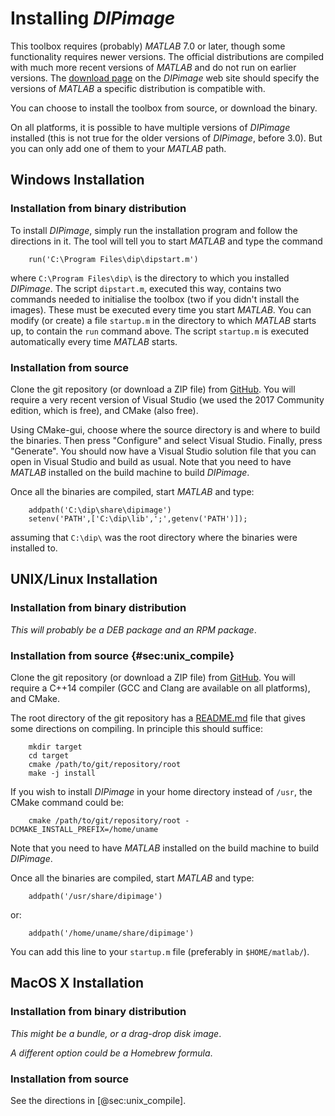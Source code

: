 Installing *DIPimage*
=====================

This toolbox requires (probably) *MATLAB* 7.0 or later, though some functionality
requires newer versions. The official distributions are compiled with much more
recent versions of *MATLAB* and do not run on earlier versions.
The [download page](http://www.diplib.org/download) on the *DIPimage* web site
should specify the versions of *MATLAB* a specific distribution is compatible
with.

You can choose to install the toolbox from source, or download the binary.

On all platforms, it is possible to have multiple versions of *DIPimage* installed
(this is not true for the older versions of *DIPimage*, before 3.0).
But you can only add one of them to your *MATLAB* path.

Windows Installation
--------------------

### Installation from binary distribution

To install *DIPimage*, simply run the installation program and follow the
directions in it. The tool will tell you to start *MATLAB* and type the
command
```
    run('C:\Program Files\dip\dipstart.m')
```
where `C:\Program Files\dip\` is the directory to which you installed
*DIPimage*. The script `dipstart.m`, executed this way, contains two
commands needed to initialise the toolbox (two if you didn't install the
images). These must be executed every time you start *MATLAB*. You can
modify (or create) a file `startup.m` in the directory to which *MATLAB*
starts up, to contain the `run` command above. The script `startup.m` is
executed automatically every time *MATLAB* starts.

### Installation from source

Clone the git repository (or download a ZIP file) from
[GitHub](https://github.com/DIPlib/diplib). You will require a very
recent version of Visual Studio (we used the 2017 Community edition, which
is free), and CMake (also free).

Using CMake-gui, choose where the source directory is and where to build the
binaries. Then press "Configure" and select Visual Studio. Finally, press
"Generate". You should now have a Visual Studio solution file that you can
open in Visual Studio and build as usual. Note that you need to have *MATLAB*
installed on the build machine to build *DIPimage*.

Once all the binaries are compiled, start *MATLAB* and type:
```
    addpath('C:\dip\share\dipimage')
    setenv('PATH',['C:\dip\lib',';',getenv('PATH')]);
```
assuming that `C:\dip\` was the root directory where the binaries were installed
to.

UNIX/Linux Installation
-----------------------

### Installation from binary distribution

*This will probably be a DEB package and an RPM package*.

### Installation from source {#sec:unix_compile}

Clone the git repository (or download a ZIP file) from
[GitHub](https://github.com/DIPlib/diplib). You will require a C++14
compiler (GCC and Clang are available on all platforms), and CMake.

The root directory of the git repository has a
[README.md](https://github.com/DIPlib/diplib/blob/master/README.md) file
that gives some directions on compiling. In principle this should suffice:
```
    mkdir target
    cd target
    cmake /path/to/git/repository/root
    make -j install
```

If you wish to install *DIPimage* in your home directory instead of `/usr`,
the CMake command could be:
```
    cmake /path/to/git/repository/root -DCMAKE_INSTALL_PREFIX=/home/uname
```

Note that you need to have *MATLAB* installed on the build machine to build *DIPimage*.

Once all the binaries are compiled, start *MATLAB* and type:
```
    addpath('/usr/share/dipimage')
```
or:
```
    addpath('/home/uname/share/dipimage')
```

You can add this line to your `startup.m` file (preferably in `$HOME/matlab/`).

MacOS X Installation
--------------------

### Installation from binary distribution

*This might be a bundle, or a drag-drop disk image*.

*A different option could be a Homebrew formula*.

### Installation from source

See the directions in [@sec:unix_compile].


[^21]: if you choose to install *DIPimage* in a different location change
    this in the following instuctions accordingly
